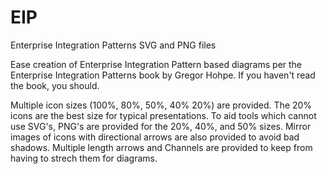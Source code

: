 # EIP
Enterprise Integration Patterns SVG and PNG files

Ease creation of Enterprise Integration Pattern based diagrams per the Enterprise Integration Patterns book by Gregor Hohpe. If you haven't read the book, you should. 

Multiple icon sizes (100%, 80%, 50%, 40% 20%) are provided. The 20% icons are the best size for typical presentations. To aid tools which cannot use SVG's, PNG's are provided for the 20%, 40%, and 50% sizes. Mirror images of icons with directional arrows are also provided to avoid bad shadows. Multiple length arrows and Channels are provided to keep from having to strech them for diagrams.
